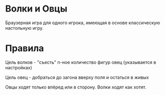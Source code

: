 # Волки и Овцы

Браузерная игра для одного игрока, имеющая в основе классическую настольную игру.

# Правила

Цель волков - "съесть" n-ное количество фигур овец (указывается в настройках)

Цель овец - добраться до загона вверху поля и остаться в живых

Овцы ходят только впёред или в сторону. Волки ходят как хотят.
